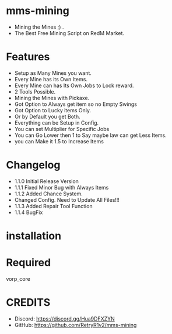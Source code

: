 # mms-mining

- Mining the Mines ;) .
- The Best Free Mining Script on RedM Market.

# Features

- Setup as Many Mines you want.
- Every Mine has its Own Items.
- Every Mine can has Its Own Jobs to Lock reward.
- 2 Tools Possible. 
- Mining the Mines with Pickaxe.
- Got Option to Always get item so no Empty Swings 
- Got Option to Lucky items Only.
- Or by Default you get Both.
- Everything can be Setup in Config.
- You can set Multiplier for Specific Jobs 
- You can Go Lower then 1 to Say maybe law can get Less Items.
- you can Make it 1.5 to Increase Items 

# Changelog

- 1.1.0 Initial Release Version
- 1.1.1 Fixed Minor Bug with Always Items
- 1.1.2 Added Chance System.
- Changed Config. Need to Update All Files!!!
- 1.1.3 Added Repair Tool Function
- 1.1.4 BugFix

# installation 



# Required

vorp_core


# CREDITS
- Discord: https://discord.gg/Hua9DFXZYN
- GitHub: https://github.com/RetryR1v2/mms-mining

